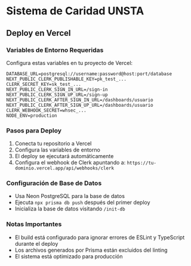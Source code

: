 # Sistema de Caridad UNSTA

## Deploy en Vercel

### Variables de Entorno Requeridas

Configura estas variables en tu proyecto de Vercel:

```
DATABASE_URL=postgresql://username:password@host:port/database
NEXT_PUBLIC_CLERK_PUBLISHABLE_KEY=pk_test_...
CLERK_SECRET_KEY=sk_test_...
NEXT_PUBLIC_CLERK_SIGN_IN_URL=/sign-in
NEXT_PUBLIC_CLERK_SIGN_UP_URL=/sign-up
NEXT_PUBLIC_CLERK_AFTER_SIGN_IN_URL=/dashboards/usuario
NEXT_PUBLIC_CLERK_AFTER_SIGN_UP_URL=/dashboards/usuario
CLERK_WEBHOOK_SECRET=whsec_...
NODE_ENV=production
```

### Pasos para Deploy

1. Conecta tu repositorio a Vercel
2. Configura las variables de entorno
3. El deploy se ejecutará automáticamente
4. Configura el webhook de Clerk apuntando a: `https://tu-dominio.vercel.app/api/webhooks/clerk`

### Configuración de Base de Datos

- Usa Neon PostgreSQL para la base de datos
- Ejecuta `npx prisma db push` después del primer deploy
- Inicializa la base de datos visitando `/init-db`

### Notas Importantes

- El build está configurado para ignorar errores de ESLint y TypeScript durante el deploy
- Los archivos generados por Prisma están excluidos del linting
- El sistema está optimizado para producción
